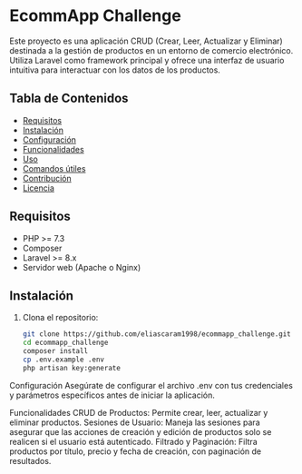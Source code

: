 # EcommApp Challenge

Este proyecto es una aplicación CRUD (Crear, Leer, Actualizar y Eliminar) destinada a la gestión de productos en un entorno de comercio electrónico. Utiliza Laravel como framework principal y ofrece una interfaz de usuario intuitiva para interactuar con los datos de los productos.

## Tabla de Contenidos

- [Requisitos](#requisitos)
- [Instalación](#instalación)
- [Configuración](#configuración)
- [Funcionalidades](#funcionalidades)
- [Uso](#uso)
- [Comandos útiles](#comandos-útiles)
- [Contribución](#contribución)
- [Licencia](#licencia)

## Requisitos

- PHP >= 7.3
- Composer
- Laravel >= 8.x
- Servidor web (Apache o Nginx)

## Instalación

1. Clona el repositorio:
   ```bash
   git clone https://github.com/eliascaram1998/ecommapp_challenge.git
   cd ecommapp_challenge
   composer install
   cp .env.example .env
   php artisan key:generate
Configuración
Asegúrate de configurar el archivo .env con tus credenciales y parámetros específicos antes de iniciar la aplicación.

Funcionalidades
CRUD de Productos: Permite crear, leer, actualizar y eliminar productos.
Sesiones de Usuario: Maneja las sesiones para asegurar que las acciones de creación y edición de productos solo se realicen si el usuario está autenticado.
Filtrado y Paginación: Filtra productos por título, precio y fecha de creación, con paginación de resultados.
